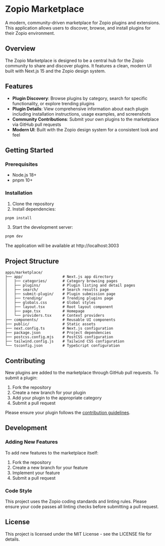 # Zopio Marketplace

A modern, community-driven marketplace for Zopio plugins and extensions. This application allows users to discover, browse, and install plugins for their Zopio environment.

## Overview

The Zopio Marketplace is designed to be a central hub for the Zopio community to share and discover plugins. It features a clean, modern UI built with Next.js 15 and the Zopio design system.

## Features

- **Plugin Discovery**: Browse plugins by category, search for specific functionality, or explore trending plugins
- **Plugin Details**: View comprehensive information about each plugin including installation instructions, usage examples, and screenshots
- **Community Contributions**: Submit your own plugins to the marketplace via GitHub pull requests
- **Modern UI**: Built with the Zopio design system for a consistent look and feel

## Getting Started

### Prerequisites

- Node.js 18+
- pnpm 10+

### Installation

1. Clone the repository
2. Install dependencies:

```bash
pnpm install
```

3. Start the development server:

```bash
pnpm dev
```

The application will be available at http://localhost:3003

## Project Structure

```
apps/marketplace/
├── app/                  # Next.js app directory
│   ├── categories/       # Category browsing pages
│   ├── plugins/          # Plugin listing and detail pages
│   ├── search/           # Search results page
│   ├── submit-plugin/    # Plugin submission page
│   ├── trending/         # Trending plugins page
│   ├── globals.css       # Global styles
│   ├── layout.tsx        # Root layout component
│   ├── page.tsx          # Homepage
│   └── providers.tsx     # Context providers
├── components/           # Reusable UI components
├── public/               # Static assets
├── next.config.ts        # Next.js configuration
├── package.json          # Project dependencies
├── postcss.config.mjs    # PostCSS configuration
├── tailwind.config.js    # Tailwind CSS configuration
└── tsconfig.json         # TypeScript configuration
```

## Contributing

New plugins are added to the marketplace through GitHub pull requests. To submit a plugin:

1. Fork the repository
2. Create a new branch for your plugin
3. Add your plugin to the appropriate category
4. Submit a pull request

Please ensure your plugin follows the [contribution guidelines](CONTRIBUTING.md).

## Development

### Adding New Features

To add new features to the marketplace itself:

1. Fork the repository
2. Create a new branch for your feature
3. Implement your feature
4. Submit a pull request

### Code Style

This project uses the Zopio coding standards and linting rules. Please ensure your code passes all linting checks before submitting a pull request.

## License

This project is licensed under the MIT License - see the LICENSE file for details.
